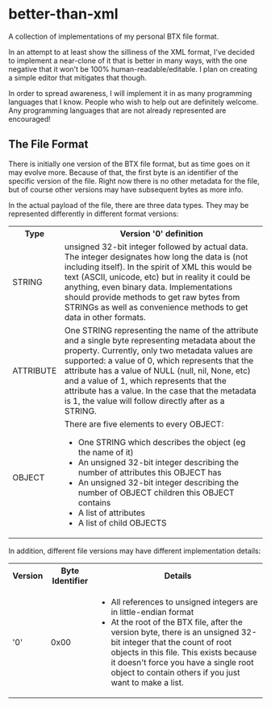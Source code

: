 better-than-xml
===============

A collection of implementations of my personal BTX file format.

In an attempt to at least show the silliness of the XML format, I've decided to implement a near-clone of it that is better in many ways, with the one negative that it won't be 100% human-readable/editable. I plan on creating a simple editor that mitigates that though.

In order to spread awareness, I will implement it in as many programming languages that I know. People who wish to help out are definitely welcome. Any programming languages that are not already represented are encouraged!

The File Format
---------------

There is initially one version of the BTX file format, but as time goes on it may evolve more. Because of that, the first byte is an identifier of the specific version of the file. Right now there is no other metadata for the file, but of course other versions may have subsequent bytes as more info.

In the actual payload of the file, there are three data types. They may be represented differently in different format versions:

<table>
<tr>
<th>Type</th><th>Version '0' definition</th>
</tr>
<tr>
<td>STRING</td>
<td>unsigned 32-bit integer followed by actual data. The integer designates how long the data is (not including itself). In the spirit of XML this would be text (ASCII, unicode, etc) but in reality it could be anything, even binary data. Implementations should provide methods to get raw bytes from STRINGs as well as convenience methods to get data in other formats.</td>
</tr><tr>
<td>ATTRIBUTE</td>
<td>One STRING representing the name of the attribute and a single byte representing metadata about the property. Currently, only two metadata values are supported: a value of 0, which represents that the attribute has a value of NULL (null, nil, None, etc) and a value of 1, which represents that the attribute has a value. In the case that the metadata is 1, the value will follow directly after as a STRING.</td>
</tr><tr>
<td>OBJECT</td>
<td>There are five elements to every OBJECT:
<ul>
<li>One STRING which describes the object (eg the name of it)</li>
<li>An unsigned 32-bit integer describing the number of attributes this OBJECT has</li>
<li>An unsigned 32-bit integer describing the number of OBJECT children this OBJECT contains</li>
<li>A list of attributes</li>
<li>A list of child OBJECTS
</ul>
</td>
</tr>
</table>

In addition, different file versions may have different implementation details:
<table>
<tr><th>Version</th><th>Byte Identifier</th><th>Details</th></tr>
<tr><td>'0'</td><td>0x00</td>
<td><ul>
<li>All references to unsigned integers are in little-endian format</li>
<li>At the root of the BTX file, after the version byte, there is an unsigned 32-bit integer that the count of root objects in this file. This exists because it doesn't force you have a single root object to contain others if you just want to make a list.</li>
</ul></td></tr>
</table>
